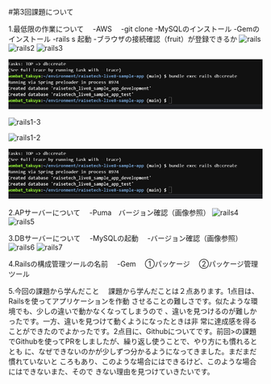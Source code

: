 #第3回課題について

1.最低限の作業について
　-AWS
　-git clone
  -MySQLのインストール
  -Gemのインストール
  -rails s 起動
  -ブラウザの接続確認（fruit）が登録できるか
![rails](https://github.com/wombattakuya/AWS-Raisetech-practice2/game3/image1.png)
![rails2](https://github.com/wombattakuya/AWS-Raisetech-practice2.git/image2.png)
![rails3](https://github.com/wombattakuya/AWS-Raisetech-practice2.git/image3.png)

![rails1-4](image1.png)

![rails1-3](https://github.com/wombattakuya/AWS-Raisetech-practice2/tree/game3/iamge1.png)

![rails1-2](https://github.com/wombattakuya/AWS-Raisetech-practice2/iamge1.png)

![rails1-1](https://github.com/wombattakuya/AWS-Raisetech-practice2/blob/0e466f49116e66bef6a3fb434cb14e85b02208d2/image1.png)

2.APサーバーについて
　-Puma　バージョン確認（画像参照）
![rails4](https://github.com/wombattakuya/AWS-Raisetech-practice2.git/image4.png)
![rails5](https://github.com/wombattakuya/AWS-Raisetech-practice2.git/image5.png)

3.DBサーバーについて
　-MySQLの起動
　-バージョン確認（画像参照）
![rails6](https://github.com/wombattakuya/AWS-Raisetech-practice2.git/image6.png)
![rails7](https://github.com/wombattakuya/AWS-Raisetech-practice2.git/image7.png)

4.Railsの構成管理ツールの名前
　-Gem
　①パッケージ
　②パッケージ管理ツール

5.今回の課題から学んだこと
　課題から学んだことは２点あります。1点目は、Railsを使ってアプリケーションを作動
させることの難しさです。似たような環境でも、少しの違いで動かなくなってしまうので
、違いを見つけるのが難しかったです。一方、違いを見つけて動くようになったときは非
常に達成感を得ることができたのでよかったです。2点目に、Githubについてです。前回>の課題でGithubを使ってPRをしましたが、繰り返し使うことで、やり方にも慣れるととも
に、なぜできないのかが少しずつ分かるようになってきました。まだまだ慣れていないと
ころもあり、このような場合にはできるけど、このような場合にはできないまた、そので
きない理由を見つけていきたいです。


